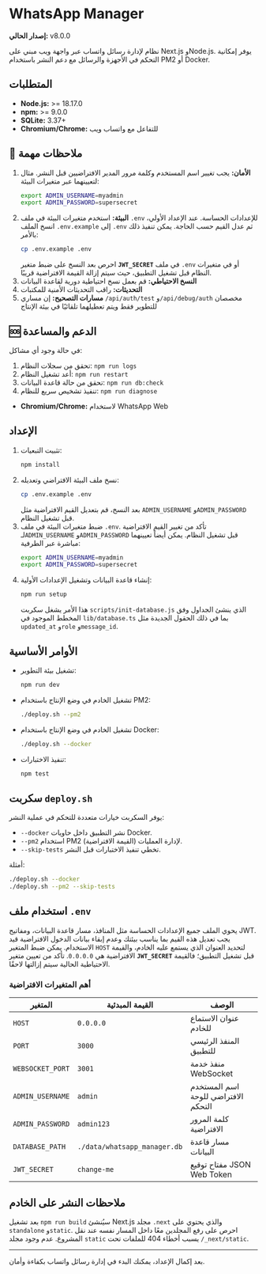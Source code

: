 # WhatsApp Manager

**إصدار الحالي:** v8.0.0

نظام لإدارة رسائل واتساب عبر واجهة ويب مبني على Next.js وNode.js. يوفر إمكانية التحكم في الأجهزة والرسائل مع دعم النشر باستخدام PM2 أو Docker.

## المتطلبات

- **Node.js:** >= 18.17.0
- **npm:** >= 9.0.0
- **SQLite:** 3.37+
- **Chromium/Chrome:** للتفاعل مع واتساب ويب

## 📝 ملاحظات مهمة

1. **الأمان:** يجب تغيير اسم المستخدم وكلمة مرور المدير الافتراضيين قبل النشر.
   مثال لتعيينهما عبر متغيرات البيئة:
   ```bash
   export ADMIN_USERNAME=myadmin
   export ADMIN_PASSWORD=supersecret
   ```
2. **البيئة:** استخدم متغيرات البيئة في ملف `.env` للإعدادات الحساسة.
   عند الإعداد الأولي، انسخ الملف `.env.example` إلى `.env` ثم عدل القيم حسب الحاجة.
   يمكن تنفيذ ذلك بالأمر:
   ```bash
   cp .env.example .env
   ```
   احرص بعد النسخ على ضبط متغير **`JWT_SECRET`** في ملف `.env` أو في متغيرات النظام قبل تشغيل التطبيق،
   حيث سيتم إزالة القيمة الافتراضية قريبًا.
3. **النسخ الاحتياطي:** قم بعمل نسخ احتياطية دورية لقاعدة البيانات
4. **التحديثات:** راقب التحديثات الأمنية للمكتبات
5. **مسارات التصحيح:** إن مساري `/api/auth/test` و`/api/debug/auth` مخصصان
   للتطوير فقط ويتم تعطيلهما تلقائيًا في بيئة الإنتاج

## 🆘 الدعم والمساعدة

في حالة وجود أي مشاكل:

1. تحقق من سجلات النظام: `npm run logs`
2. أعد تشغيل النظام: `npm run restart`
3. تحقق من حالة قاعدة البيانات: `npm run db:check`
4. تنفيذ تشخيص سريع للنظام: `npm run diagnose`
- **Chromium/Chrome:** لاستخدام WhatsApp Web

## الإعداد

1. تثبيت التبعيات:
   ```bash
   npm install
   ```
2. نسخ ملف البيئة الافتراضي وتعديله:
   ```bash
   cp .env.example .env
   ```
   بعد النسخ، قم بتعديل القيم الافتراضية مثل `ADMIN_USERNAME` و`ADMIN_PASSWORD` قبل تشغيل النظام.
2. ضبط متغيرات البيئة في ملف `.env`. تأكد من تغيير القيم الافتراضية لـ`ADMIN_USERNAME` و`ADMIN_PASSWORD` قبل تشغيل النظام.
   يمكن أيضاً تعيينهما مباشرة عبر الطرفية:
   ```bash
   export ADMIN_USERNAME=myadmin
   export ADMIN_PASSWORD=supersecret
   ```
3. إنشاء قاعدة البيانات وتشغيل الإعدادات الأولية:
   ```bash
   npm run setup
   ```
   هذا الأمر يشغل سكربت `scripts/init-database.js` الذي ينشئ الجداول
   وفق المخطط الموجود في `lib/database.ts` بما في ذلك الحقول الجديدة
   مثل `updated_at` و`role` و`message_id`.

## الأوامر الأساسية

- تشغيل بيئة التطوير:
  ```bash
  npm run dev
  ```
- تشغيل الخادم في وضع الإنتاج باستخدام PM2:
  ```bash
  ./deploy.sh --pm2
  ```
- تشغيل الخادم في وضع الإنتاج باستخدام Docker:
  ```bash
  ./deploy.sh --docker
  ```
- تنفيذ الاختبارات:
  ```bash
  npm test
  ```

## سكربت `deploy.sh`

يوفر السكربت خيارات متعددة للتحكم في عملية النشر:

- `--docker` نشر التطبيق داخل حاويات Docker.
- `--pm2` استخدام PM2 لإدارة العمليات (القيمة الافتراضية).
- `--skip-tests` تخطي تنفيذ الاختبارات قبل النشر.

أمثلة:
```bash
./deploy.sh --docker
./deploy.sh --pm2 --skip-tests
```

## استخدام ملف `.env`

يحوي الملف جميع الإعدادات الحساسة مثل المنافذ، مسار قاعدة البيانات، ومفاتيح JWT. يجب تعديل هذه القيم بما يناسب بيئتك وعدم إبقاء بيانات الدخول الافتراضية قيد الاستخدام. يمكن ضبط المتغير `HOST` لتحديد العنوان الذي يستمع عليه الخادم، والقيمة الافتراضية هي `0.0.0.0`.
تأكد من تعيين متغير **`JWT_SECRET`** قبل تشغيل التطبيق؛ فالقيمة الاحتياطية الحالية سيتم إزالتها لاحقًا.

### أهم المتغيرات الافتراضية

| المتغير | القيمة المبدئية | الوصف |
|---------|-----------------|-------|
| `HOST` | `0.0.0.0` | عنوان الاستماع للخادم |
| `PORT` | `3000` | المنفذ الرئيسي للتطبيق |
| `WEBSOCKET_PORT` | `3001` | منفذ خدمة WebSocket |
| `ADMIN_USERNAME` | `admin` | اسم المستخدم الافتراضي للوحة التحكم |
| `ADMIN_PASSWORD` | `admin123` | كلمة المرور الافتراضية |
| `DATABASE_PATH` | `./data/whatsapp_manager.db` | مسار قاعدة البيانات |
| `JWT_SECRET` | `change-me` | مفتاح توقيع JSON Web Token |

## ملاحظات النشر على الخادم

بعد تشغيل `npm run build` سيُنشئ Next.js مجلد `.next` والذي يحتوي على `standalone` و`static`. احرص على رفع المجلدين معًا داخل المسار نفسه عند نقل المشروع. عدم وجود مجلد `static` يسبب أخطاء 404 للملفات تحت `/_next/static`.


---

بعد إكمال الإعداد، يمكنك البدء في إدارة رسائل واتساب بكفاءة وأمان.

